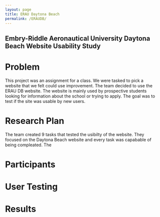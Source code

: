 ```yaml
---
layout: page
title: ERAU Daytona Beach
permalink: /ERAUDB/
---
```


## Embry-Riddle Aeronautical University Daytona Beach Website Usability Study

# Problem

This project was an assignment for a class. We were tasked to pick a website that we felt could use improvement. The team decided to use the ERAU DB website. The website is mainly used by prospective students looking for information about the school or trying to apply. The goal was to test if the site was usable by new users. 


# Research Plan

The team created 9 tasks that tested the usibilty of the website. They focused on the Daytona Beach website and every task was capabable of being compleated. The

# Participants


# User Testing

# Results 
